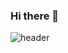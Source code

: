 ### Hi there 👋
![header](https://capsule-render.vercel.app/api?type=waving&color=timeGradient&height=300&section=header&text=Yongmin's%20Github%20👋&fontSize=90)

<!--
**yongminjo/yongminjo** is a ✨ _special_ ✨ repository because its `README.md` (this file) appears on your GitHub profile.

Here are some ideas to get you started:

- 🔭 I’m currently working on ...
- 🌱 I’m currently learning ...
- 👯 I’m looking to collaborate on ...
- 🤔 I’m looking for help with ...
- 💬 Ask me about ...
- 📫 How to reach me: ...
- 😄 Pronouns: ...
- ⚡ Fun fact: ...
-->
